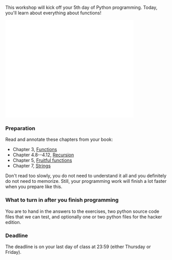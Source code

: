 This workshop will kick off your 5th day of Python programming. Today, you'll
learn about everything about functions!

<iframe src="//player.vimeo.com/video/111292293?byline=0&amp;portrait=0" width="400" height="304" frameborder="0" webkitallowfullscreen mozallowfullscreen allowfullscreen></iframe>

### Preparation

Read and annotate these chapters from your book:

* Chapter 3, [Functions](http://www.greenteapress.com/thinkpython/html/thinkpython004.html)
* Chapter 4.8--4.12, [Recursion](http://www.greenteapress.com/thinkpython/html/thinkpython006.html#toc59)
* Chapter 5, [Fruitful functions](http://www.greenteapress.com/thinkpython/html/thinkpython007.html)
* Chapter 7, [Strings](http://www.greenteapress.com/thinkpython/html/thinkpython009.html)

Don't read too slowly, you do not need to understand it all and you definitely
do not need to memorize. Still, your programming work will finish a lot faster
when you prepare like this.

### What to turn in after you finish programming

You are to hand in the answers to the exercises, two python source code files
that we can test, and optionally one or two python files for the hacker edition.

### Deadline

The deadline is on your last day of class at 23:59 (either Thursday or Friday). 